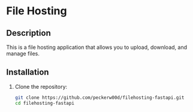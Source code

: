 # File Hosting

## Description
This is a file hosting application that allows you to upload, download, and manage files.

## Installation
1. Clone the repository:
   ```bash
   git clone https://github.com/peckerw00d/filehosting-fastapi.git
   cd filehosting-fastapi